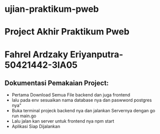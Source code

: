 # ujian-praktikum-pweb
<h1>Project Akhir Praktikum Pweb</h1>
<h1>Fahrel Ardzaky Eriyanputra-50421442-3IA05</h1>
<h2>Dokumentasi Pemakaian Project:</h2>
<ul>
  <li>Pertama Download Semua File backend dan juga frontend</li>
  <li>lalu pada env sesuaikan nama database nya dan paswword postgres nya"</li>
   <li>Buka terminal projeck backend nya dan jalankan Servernya dengan go run main.go</li>
  <li>Lalu jalan kan server untuk frontend nya npm start</li>
  <li>Aplikasi Siap Dijalankan</li>
  
</ul>

